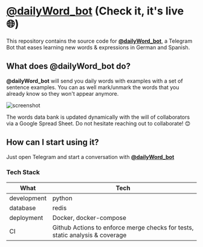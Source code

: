 # [@dailyWord_bot](https://telegram.me/dailyWord_bot) (Check it, it's live :globe_with_meridians:)
This repository contains the source code for [**@dailyWord_bot**](https://telegram.me/dailyWord_bot), a Telegram Bot that eases learning new words & expressions in German and Spanish.
## What does @dailyWord_bot do?
**@dailyWord_bot** will send you daily words with examples with a set of sentence examples. You can as well mark/unmark the words that you already know so they won't appear anymore.

![screenshot](https://user-images.githubusercontent.com/32899185/100937837-f65e3b00-34f3-11eb-87cd-803d6fefd932.png)

The words data bank is updated dynamically with the will of collaborators via a Google Spread Sheet. Do not hesitate reaching out to collaborate! :blush:


## How can I start using it?
Just open Telegram and start a conversation with [**@dailyWord_bot**](https://telegram.me/dailyWord_bot)

### Tech Stack
| What | Tech |
| ------ | ------ |
| development | python |
| database | redis |
| deployment | Docker, docker-compose |
| CI | Github Actions to enforce merge checks for tests, static analysis & coverage |



